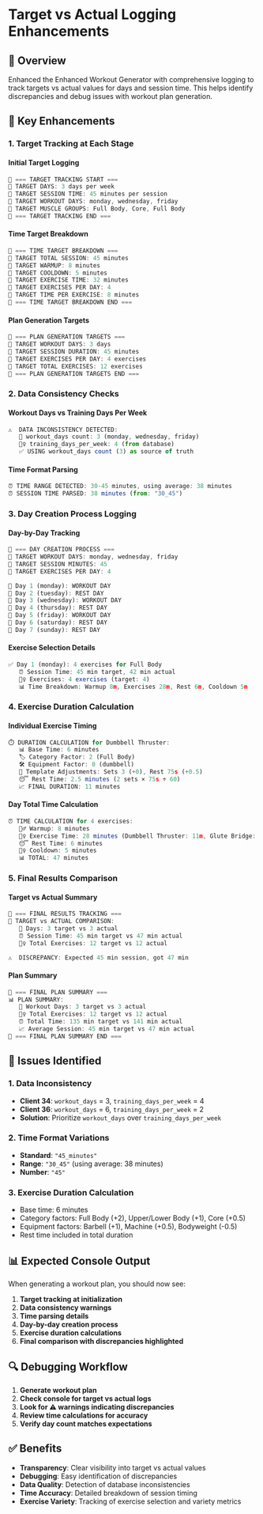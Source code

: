 # Target vs Actual Logging Enhancements

## 🎯 Overview

Enhanced the Enhanced Workout Generator with comprehensive logging to track targets vs actual values for days and session time. This helps identify discrepancies and debug issues with workout plan generation.

## 🔧 Key Enhancements

### 1. **Target Tracking at Each Stage**

#### **Initial Target Logging**
```javascript
🎯 === TARGET TRACKING START ===
🎯 TARGET DAYS: 3 days per week
🎯 TARGET SESSION TIME: 45 minutes per session
🎯 TARGET WORKOUT DAYS: monday, wednesday, friday
🎯 TARGET MUSCLE GROUPS: Full Body, Core, Full Body
🎯 === TARGET TRACKING END ===
```

#### **Time Target Breakdown**
```javascript
🎯 === TIME TARGET BREAKDOWN ===
🎯 TARGET TOTAL SESSION: 45 minutes
🎯 TARGET WARMUP: 8 minutes
🎯 TARGET COOLDOWN: 5 minutes
🎯 TARGET EXERCISE TIME: 32 minutes
🎯 TARGET EXERCISES PER DAY: 4
🎯 TARGET TIME PER EXERCISE: 8 minutes
🎯 === TIME TARGET BREAKDOWN END ===
```

#### **Plan Generation Targets**
```javascript
🎯 === PLAN GENERATION TARGETS ===
🎯 TARGET WORKOUT DAYS: 3 days
🎯 TARGET SESSION DURATION: 45 minutes
🎯 TARGET EXERCISES PER DAY: 4 exercises
🎯 TARGET TOTAL EXERCISES: 12 exercises
🎯 === PLAN GENERATION TARGETS END ===
```

### 2. **Data Consistency Checks**

#### **Workout Days vs Training Days Per Week**
```javascript
⚠️  DATA INCONSISTENCY DETECTED:
   📅 workout_days count: 3 (monday, wednesday, friday)
   🏋️‍♀️ training_days_per_week: 4 (from database)
   ✅ USING workout_days count (3) as source of truth
```

#### **Time Format Parsing**
```javascript
⏰ TIME RANGE DETECTED: 30-45 minutes, using average: 38 minutes
⏰ SESSION TIME PARSED: 38 minutes (from: "30_45")
```

### 3. **Day Creation Process Logging**

#### **Day-by-Day Tracking**
```javascript
🎯 === DAY CREATION PROCESS ===
🎯 TARGET WORKOUT DAYS: monday, wednesday, friday
🎯 TARGET SESSION MINUTES: 45
🎯 TARGET EXERCISES PER DAY: 4

📅 Day 1 (monday): WORKOUT DAY
📅 Day 2 (tuesday): REST DAY
📅 Day 3 (wednesday): WORKOUT DAY
📅 Day 4 (thursday): REST DAY
📅 Day 5 (friday): WORKOUT DAY
📅 Day 6 (saturday): REST DAY
📅 Day 7 (sunday): REST DAY
```

#### **Exercise Selection Details**
```javascript
✅ Day 1 (monday): 4 exercises for Full Body
   ⏰ Session Time: 45 min target, 42 min actual
   🏋️‍♀️ Exercises: 4 exercises (target: 4)
   📊 Time Breakdown: Warmup 8m, Exercises 28m, Rest 6m, Cooldown 5m
```

### 4. **Exercise Duration Calculation**

#### **Individual Exercise Timing**
```javascript
⏱️ DURATION CALCULATION for Dumbbell Thruster:
   📊 Base Time: 6 minutes
   🏷️ Category Factor: 2 (Full Body)
   🛠️ Equipment Factor: 0 (dumbbell)
   🔢 Template Adjustments: Sets 3 (+0), Rest 75s (+0.5)
   😴 Rest Time: 2.5 minutes (2 sets × 75s ÷ 60)
   📈 FINAL DURATION: 11 minutes
```

#### **Day Total Time Calculation**
```javascript
⏰ TIME CALCULATION for 4 exercises:
   🏃‍♂️ Warmup: 8 minutes
   🏋️‍♀️ Exercise Time: 28 minutes (Dumbbell Thruster: 11m, Glute Bridge: 8m, ...)
   😴 Rest Time: 6 minutes
   🧘‍♀️ Cooldown: 5 minutes
   📊 TOTAL: 47 minutes
```

### 5. **Final Results Comparison**

#### **Target vs Actual Summary**
```javascript
🎯 === FINAL RESULTS TRACKING ===
🎯 TARGET vs ACTUAL COMPARISON:
   📅 Days: 3 target vs 3 actual
   ⏰ Session Time: 45 min target vs 47 min actual
   🏋️‍♀️ Total Exercises: 12 target vs 12 actual

⚠️  DISCREPANCY: Expected 45 min session, got 47 min
```

#### **Plan Summary**
```javascript
🎯 === FINAL PLAN SUMMARY ===
📊 PLAN SUMMARY:
   📅 Workout Days: 3 target vs 3 actual
   🏋️‍♀️ Total Exercises: 12 target vs 12 actual
   ⏰ Total Time: 135 min target vs 141 min actual
   📈 Average Session: 45 min target vs 47 min actual
🎯 === FINAL PLAN SUMMARY END ===
```

## 🚨 Issues Identified

### 1. **Data Inconsistency**
- **Client 34**: `workout_days` = 3, `training_days_per_week` = 4
- **Client 36**: `workout_days` = 6, `training_days_per_week` = 2
- **Solution**: Prioritize `workout_days` over `training_days_per_week`

### 2. **Time Format Variations**
- **Standard**: `"45_minutes"`
- **Range**: `"30_45"` (using average: 38 minutes)
- **Number**: `"45"`

### 3. **Exercise Duration Calculation**
- Base time: 6 minutes
- Category factors: Full Body (+2), Upper/Lower Body (+1), Core (+0.5)
- Equipment factors: Barbell (+1), Machine (+0.5), Bodyweight (-0.5)
- Rest time included in total duration

## 📊 Expected Console Output

When generating a workout plan, you should now see:

1. **Target tracking at initialization**
2. **Data consistency warnings**
3. **Time parsing details**
4. **Day-by-day creation process**
5. **Exercise duration calculations**
6. **Final comparison with discrepancies highlighted**

## 🔍 Debugging Workflow

1. **Generate workout plan**
2. **Check console for target vs actual logs**
3. **Look for ⚠️ warnings indicating discrepancies**
4. **Review time calculations for accuracy**
5. **Verify day count matches expectations**

## ✅ Benefits

- **Transparency**: Clear visibility into target vs actual values
- **Debugging**: Easy identification of discrepancies
- **Data Quality**: Detection of database inconsistencies
- **Time Accuracy**: Detailed breakdown of session timing
- **Exercise Variety**: Tracking of exercise selection and variety metrics
